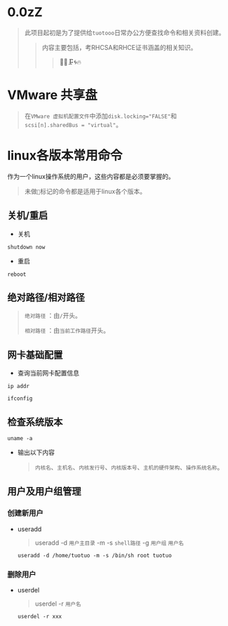 # 0.0zZ
> 此项目起初是为了提供给`tuotooo`日常办公方便查找命令和相关资料创建。
>>内容主要包括，考RHCSA和RHCE证书涵盖的相关知识。
>>>:construction::rabbit::clamp::cyclone::fire:

# VMware 共享盘
> 在`VMware 虚拟机配置文件`中添加`disk.locking="FALSE"`和`scsi[n].sharedBus = "virtual"`。
# linux各版本常用命令
作为一个linux操作系统的用户，这些内容都是必须要掌握的。
>未做`🍡`标记的命令都是适用于linux各个版本。
## 关机/重启
- 关机
```
shutdown now
```
- 重启
```
reboot
```
## 绝对路径/相对路径
> `绝对路径` ：由`/`开头。
> 
> `相对路径` ：由`当前工作路径`开头。
## 网卡基础配置
- 查询当前网卡配置信息
```
ip addr
```
```
ifconfig
```
## 检查系统版本
```
uname -a
```
- 输出以下内容
  >`内核名`、`主机名`、`内核发行号`、`内核版本号`、`主机的硬件架构`、`操作系统名称`。
## 用户及用户组管理
### 创建新用户

- useradd
  
  > useradd&nbsp;-d&nbsp;`用户主目录`&nbsp;-m&nbsp;-s&nbsp;`shell路径`&nbsp;-g&nbsp;`用户组`&nbsp;`用户名`
  ```
  useradd -d /home/tuotuo -m -s /bin/sh root tuotuo
  ```
### 删除用户

- userdel

  > userdel&nbsp;-r&nbsp;`用户名`
  ```
  userdel -r xxx
  ```
  
